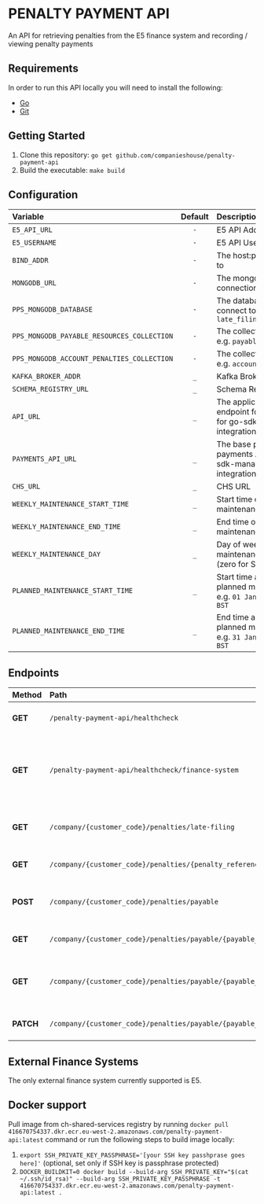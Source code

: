 # PENALTY PAYMENT API

An API for retrieving penalties from the E5 finance system and recording / viewing penalty payments

## Requirements
In order to run this API locally you will need to install the following:

- [Go](https://golang.org/doc/install)
- [Git](https://git-scm.com/downloads)

## Getting Started
1. Clone this repository: `go get github.com/companieshouse/penalty-payment-api`
1. Build the executable: `make build`

## Configuration
| Variable                                   | Default | Description                                                           |
|:-------------------------------------------|:-------:|:----------------------------------------------------------------------|
| `E5_API_URL`                               |   `-`   | E5 API Address                                                        |
| `E5_USERNAME`                              |   `-`   | E5 API Username                                                       |
| `BIND_ADDR`                                |   `-`   | The host:port to bind to                                              |
| `MONGODB_URL`                              |   `-`   | The mongo db connection string                                        |
| `PPS_MONGODB_DATABASE`                     |   `-`   | The database name to connect to e.g. `late_filing_penalties`          |
| `PPS_MONGODB_PAYABLE_RESOURCES_COLLECTION` |   `-`   | The collection name e.g. `payable_resources`                          |
| `PPS_MONGODB_ACCOUNT_PENALTIES_COLLECTION` |   `-`   | The collection name e.g. `account_penalties`                          |
| `KAFKA_BROKER_ADDR`                        |   `_`   | Kafka Broker Address                                                  |
| `SCHEMA_REGISTRY_URL`                      |   `_`   | Schema Registry URL                                                   |
| `API_URL`                                  |   `_`   | The application endpoint for the API, for go-sdk-manager integration  |
| `PAYMENTS_API_URL`                         |   `_`   | The base path for the payments API, for go-sdk-manager integration    |
| `CHS_URL`                                  |   `_`   | CHS URL                                                               |
| `WEEKLY_MAINTENANCE_START_TIME`            |   `_`   | Start time of weekly maintenance e.g. `0700`                          |
| `WEEKLY_MAINTENANCE_END_TIME`              |   `_`   | End time of weekly maintenance e.g. `0730`                            |
| `WEEKLY_MAINTENANCE_DAY`                   |   `_`   | Day of weekly maintenance e.g. `0` (zero for Sunday)                  |
| `PLANNED_MAINTENANCE_START_TIME`           |   `_`   | Start time and date of planned maintenance e.g. `01 Jan 19 15:04 BST` |
| `PLANNED_MAINTENANCE_END_TIME`             |   `_`   | End time and date of planned maintenance e.g. `31 Jan 19 16:59 BST`   |

## Endpoints

| Method    | Path                                                              | Description                                                           |
|:----------|:------------------------------------------------------------------|:----------------------------------------------------------------------|
| **GET**   | `/penalty-payment-api/healthcheck`                                | Standard healthcheck endpoint                                         |
| **GET**   | `/penalty-payment-api/healthcheck/finance-system`                 | Healthcheck endpoint to check whether the finance system is available |
| **GET**   | `/company/{customer_code}/penalties/late-filing`                  | List the late filing penalties for a company                          |
| **GET**   | `/company/{customer_code}/penalties/{penalty_reference_type}`     | List the financial penalties                                          |
| **POST**  | `/company/{customer_code}/penalties/payable`                      | Create a payable penalty resource                                     |
| **GET**   | `/company/{customer_code}/penalties/payable/{payable_ref}`         | Get a payable resource                                                |
| **GET**   | `/company/{customer_code}/penalties/payable/{payable_ref}/payment` | List the cost items related to the penalty resource                   |
| **PATCH** | `/company/{customer_code}/penalties/payable/{payable_ref}/payment` | Mark the resource as paid                                             |

## External Finance Systems
The only external finance system currently supported is E5.

## Docker support

Pull image from ch-shared-services registry by running `docker pull 416670754337.dkr.ecr.eu-west-2.amazonaws.com/penalty-payment-api:latest` command or run the following steps to build image locally:

1. `export SSH_PRIVATE_KEY_PASSPHRASE='[your SSH key passhprase goes here]'` (optional, set only if SSH key is passphrase protected)
2. `DOCKER_BUILDKIT=0 docker build --build-arg SSH_PRIVATE_KEY="$(cat ~/.ssh/id_rsa)" --build-arg SSH_PRIVATE_KEY_PASSPHRASE -t 416670754337.dkr.ecr.eu-west-2.amazonaws.com/penalty-payment-api:latest .`
